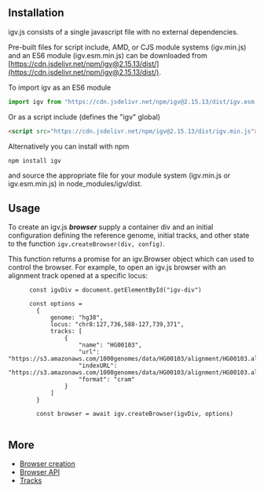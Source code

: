 
## Installation

igv.js consists of a single javascript file with no external dependencies.

Pre-built files for script include, AMD, or CJS module systems (igv.min.js) and an ES6 module (igv.esm.min.js)
can be downloaded from [https://cdn.jsdelivr.net/npm/igv@2.15.13/dist/](https://cdn.jsdelivr.net/npm/igv@2.15.13/dist/).

To import igv as an ES6 module

```javascript
import igv from "https://cdn.jsdelivr.net/npm/igv@2.15.13/dist/igv.esm.min.js"
``` 

Or as a script include (defines the "igv" global)

```html
<script src="https://cdn.jsdelivr.net/npm/igv@2.15.13/dist/igv.min.js"></script>
```   

Alternatively you can install with npm

```npm install igv```

and source the appropriate file for your module system (igv.min.js or igv.esm.min.js)  in node_modules/igv/dist.


## Usage

To create an igv.js ***browser*** supply a container div
and an initial configuration defining the reference genome, initial tracks, and other state to the
function ```igv.createBrowser(div, config)```.

This function returns a promise for an igv.Browser object which can used to control the browser.  For example, to open
an igv.js browser with an alignment track opened at a specific locus:

```
      const igvDiv = document.getElementById("igv-div")
      
      const options =
        {
            genome: "hg38",
            locus: "chr8:127,736,588-127,739,371",
            tracks: [
                {
                    "name": "HG00103",
                    "url": "https://s3.amazonaws.com/1000genomes/data/HG00103/alignment/HG00103.alt_bwamem_GRCh38DH.20150718.GBR.low_coverage.cram",
                    "indexURL": "https://s3.amazonaws.com/1000genomes/data/HG00103/alignment/HG00103.alt_bwamem_GRCh38DH.20150718.GBR.low_coverage.cram.crai",
                    "format": "cram"
                }
            ]
        }

        const browser = await igv.createBrowser(igvDiv, options)
      
```

## More

* [Browser creation](Browser-Creation.md)
* [Browser API](Browser-API.md)
* [Tracks](tracks/Tracks.md)

